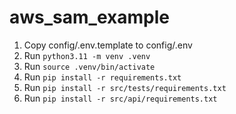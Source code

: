 # aws_sam_example

1. Copy config/.env.template to config/.env
2. Run ```python3.11 -m venv .venv```
3. Run ```source .venv/bin/activate``` 
4. Run ```pip install -r requirements.txt```
5. Run ```pip install -r src/tests/requirements.txt```
6. Run ```pip install -r src/api/requirements.txt```